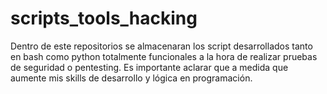# scripts_tools_hacking
Dentro de este repositorios se almacenaran los script desarrollados tanto en bash como python totalmente funcionales a la hora de realizar pruebas de seguridad o pentesting. Es importante aclarar que a medida que aumente mis skills de desarrollo y lógica  en programación.
